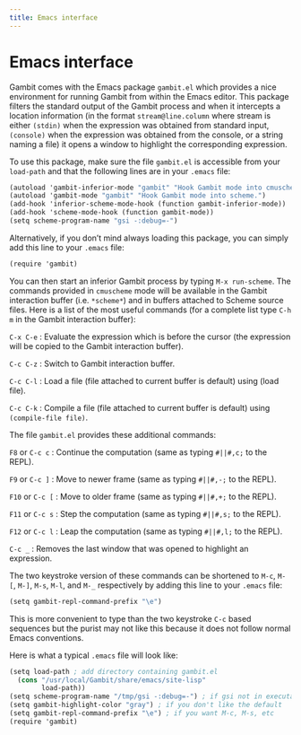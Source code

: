 ```yaml
---
title: Emacs interface
---
```


# Emacs interface

Gambit comes with the Emacs package `gambit.el` which provides a nice
environment for running Gambit from within the Emacs editor. This package
filters the standard output of the Gambit process and when it intercepts a
location information (in the format `stream@line.column` where stream is either
`(stdin)` when the expression was obtained from standard input, `(console)` when
the expression was obtained from the console, or a string naming a file) it
opens a window to highlight the corresponding expression.

To use this package, make sure the file `gambit.el` is accessible from your
`load-path` and that the following lines are in your `.emacs` file:

```scheme
(autoload 'gambit-inferior-mode "gambit" "Hook Gambit mode into cmuscheme.")
(autoload 'gambit-mode "gambit" "Hook Gambit mode into scheme.")
(add-hook 'inferior-scheme-mode-hook (function gambit-inferior-mode))
(add-hook 'scheme-mode-hook (function gambit-mode))
(setq scheme-program-name "gsi -:debug=-")
```

Alternatively, if you don’t mind always loading this package, you can simply add
this line to your `.emacs` file:

```scheme
(require 'gambit)
```

You can then start an inferior Gambit process by typing `M-x run-scheme`. The
commands provided in `cmuscheme` mode will be available in the Gambit
interaction buffer (i.e. `*scheme*`) and in buffers attached to Scheme source
files. Here is a list of the most useful commands (for a complete list type `C-h
m` in the Gambit interaction buffer):

`C-x C-e`
: Evaluate the expression which is before the cursor (the expression will be
  copied to the Gambit interaction buffer).

`C-c C-z`
: Switch to Gambit interaction buffer.

`C-c C-l`
: Load a file (file attached to current buffer is default) using (load file).

`C-c C-k`
: Compile a file (file attached to current buffer is default) using
  `(compile-file file)`.

The file `gambit.el` provides these additional commands:

`F8` or `C-c c`
: Continue the computation (same as typing `#||#,c;` to the REPL).

`F9` or `C-c ]`
: Move to newer frame (same as typing `#||#,-;` to the REPL).

`F10` or `C-c [`
: Move to older frame (same as typing `#||#,+;` to the REPL).

`F11` or `C-c s`
: Step the computation (same as typing `#||#,s;` to the REPL).

`F12` or `C-c l`
: Leap the computation (same as typing `#||#,l;` to the REPL).

`C-c _`
: Removes the last window that was opened to highlight an expression.

The two keystroke version of these commands can be shortened to `M-c`, `M-[`,
`M-]`, `M-s`, `M-l`, and `M-_` respectively by adding this line to your `.emacs`
file:

```scheme
(setq gambit-repl-command-prefix "\e")
```

This is more convenient to type than the two keystroke `C-c` based sequences but
the purist may not like this because it does not follow normal Emacs
conventions.

Here is what a typical `.emacs` file will look like:

```scheme
(setq load-path ; add directory containing gambit.el
  (cons "/usr/local/Gambit/share/emacs/site-lisp"
        load-path))
(setq scheme-program-name "/tmp/gsi -:debug=-") ; if gsi not in executable path
(setq gambit-highlight-color "gray") ; if you don't like the default
(setq gambit-repl-command-prefix "\e") ; if you want M-c, M-s, etc
(require 'gambit)
```

